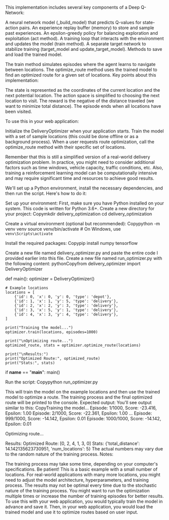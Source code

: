 This implementation includes several key components of a Deep Q-Network:

A neural network model (_build_model) that predicts Q-values for state-action pairs.
An experience replay buffer (memory) to store and sample past experiences.
An epsilon-greedy policy for balancing exploration and exploitation (act method).
A training loop that interacts with the environment and updates the model (train method).
A separate target network to stabilize training (target_model and update_target_model).
Methods to save and load the trained model.

The train method simulates episodes where the agent learns to navigate between locations. The optimize_route method uses the trained model to find an optimized route for a given set of locations.
Key points about this implementation:

The state is represented as the coordinates of the current location and the next potential location.
The action space is simplified to choosing the next location to visit.
The reward is the negative of the distance traveled (we want to minimize total distance).
The episode ends when all locations have been visited.

To use this in your web application:

Initialize the DeliveryOptimizer when your application starts.
Train the model with a set of sample locations (this could be done offline or as a background process).
When a user requests route optimization, call the optimize_route method with their specific set of locations.

Remember that this is still a simplified version of a real-world delivery optimization problem. In practice, you might need to consider additional factors such as time windows, vehicle capacity, traffic conditions, etc. Also, training a reinforcement learning model can be computationally intensive and may require significant time and resources to achieve good results.



We'll set up a Python environment, install the necessary dependencies, and then run the script.
Here's how to do it:

Set up your environment:
First, make sure you have Python installed on your system. This code is written for Python 3.6+.
Create a new directory for your project:
Copymkdir delivery_optimization
cd delivery_optimization

Create a virtual environment (optional but recommended):
Copypython -m venv venv
source venv/bin/activate  # On Windows, use `venv\Scripts\activate`

Install the required packages:
Copypip install numpy tensorflow

Create a new file named delivery_optimizer.py and paste the entire code I provided earlier into this file.
Create a new file named run_optimizer.py with the following content:
pythonCopyfrom delivery_optimizer import DeliveryOptimizer

def main():
    optimizer = DeliveryOptimizer()
    
    # Example locations
    locations = [
        {'id': 0, 'x': 0, 'y': 0, 'type': 'depot'},
        {'id': 1, 'x': 1, 'y': 5, 'type': 'delivery'},
        {'id': 2, 'x': 2, 'y': 3, 'type': 'delivery'},
        {'id': 3, 'x': 5, 'y': 1, 'type': 'delivery'},
        {'id': 4, 'x': 3, 'y': 4, 'type': 'delivery'},
    ]
    
    print("Training the model...")
    optimizer.train(locations, episodes=1000)
    
    print("\nOptimizing route...")
    optimized_route, stats = optimizer.optimize_route(locations)
    
    print("\nResults:")
    print("Optimized Route:", optimized_route)
    print("Stats:", stats)

if __name__ == "__main__":
    main()

Run the script:
Copypython run_optimizer.py


This will train the model on the example locations and then use the trained model to optimize a route. The training process and the final optimized route will be printed to the console.
Expected output:
You'll see output similar to this:
CopyTraining the model...
Episode: 1/1000, Score: -23.416, Epsilon: 1.00
Episode: 2/1000, Score: -22.361, Epsilon: 1.00
...
Episode: 999/1000, Score: -14.142, Epsilon: 0.01
Episode: 1000/1000, Score: -14.142, Epsilon: 0.01

Optimizing route...

Results:
Optimized Route: [0, 2, 4, 1, 3, 0]
Stats: {'total_distance': 14.142135623730951, 'num_locations': 5}
The actual numbers may vary due to the random nature of the training process.
Notes:

The training process may take some time, depending on your computer's specifications. Be patient!
This is a basic example with a small number of locations. For real-world applications with many more locations, you might need to adjust the model architecture, hyperparameters, and training process.
The results may not be optimal every time due to the stochastic nature of the training process. You might want to run the optimization multiple times or increase the number of training episodes for better results.
To use this with your web application, you would typically train the model in advance and save it. Then, in your web application, you would load the trained model and use it to optimize routes based on user input.
